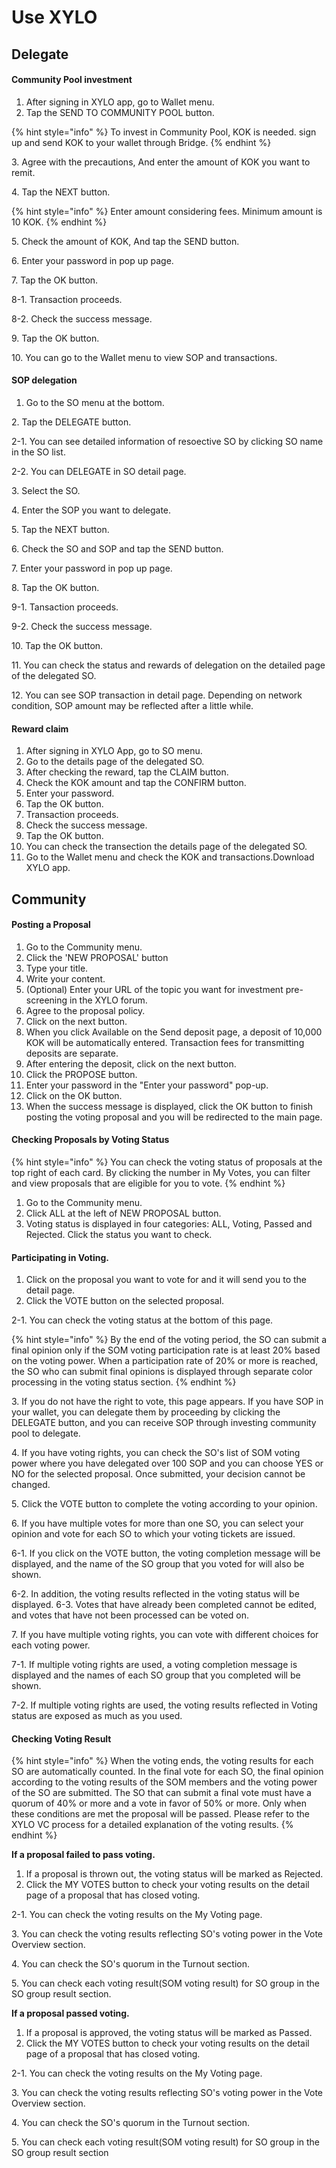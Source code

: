 # Use XYLO

## Delegate&#x20;

#### Community Pool investment

1. After signing in XYLO app, go to Wallet menu.
2. Tap the SEND TO COMMUNITY POOL button.&#x20;

{% hint style="info" %}
To invest in Community Pool, KOK is needed. ​ sign up and send KOK to your wallet through Bridge.
{% endhint %}

3\. Agree with the precautions, And enter the amount of KOK you want to remit.

4\. Tap the NEXT button.&#x20;

{% hint style="info" %}
Enter amount considering fees. Minimum amount is 10 KOK.
{% endhint %}

5\. Check the amount of KOK, And tap the SEND button.

6\. Enter your password in pop up page.

7\. Tap the OK button.&#x20;

8-1. Transaction proceeds.&#x20;

8-2. Check the success message.

9\. Tap the OK button.

10\. You can go to the Wallet menu to view SOP and transactions.



#### SOP delegation

1. Go to the SO menu at the bottom.

2\. Tap the DELEGATE button.&#x20;

2-1. You can see detailed information of resoective SO by clicking SO name in the SO list.&#x20;

2-2. You can DELEGATE in SO detail page.

3\. Select the SO.

4\. Enter the SOP you want to delegate.

5\. Tap the NEXT button.

6\. Check the SO and SOP and tap the SEND button.

7\. Enter your password in pop up page.

8\. Tap the OK button.&#x20;

9-1. Tansaction proceeds.&#x20;

9-2. Check the success message.

10\. Tap the OK button.

11\. You can check the status and rewards of delegation on the detailed page of the delegated SO.

12\. You can see SOP transaction in detail page. Depending on network condition, SOP amount may be reflected after a little while.



#### Reward claim

1. After signing in XYLO App, go to SO menu.
2. Go to the details page of the delegated SO.
3. After checking the reward, tap the CLAIM button.
4. Check the KOK amount and tap the CONFIRM button.
5. Enter your password.
6. Tap the OK button.
7. Transaction proceeds.
8. Check the success message.
9. Tap the OK button.
10. You can check the transection the details page of the delegated SO.
11. Go to the Wallet menu and check the KOK and transactions.Download XYLO app.

## Community&#x20;

#### Posting a Proposal

1. Go to the Community menu.
2. Click the 'NEW PROPOSAL' button
3. Type your title.
4. Write your content.
5. (Optional) Enter your URL of the topic you want for investment pre-screening in the XYLO forum.
6. Agree to the proposal policy.
7. Click on the next button.
8. When you click Available on the Send deposit page, a deposit of 10,000 KOK will be automatically entered. Transaction fees for transmitting deposits are separate.
9. After entering the deposit, click on the next button.
10. Click the PROPOSE button.
11. Enter your password in the "Enter your password" pop-up.
12. Click on the OK button.
13. When the success message is displayed, click the OK button to finish posting the voting proposal and you will be redirected to the main page.



#### Checking Proposals by Voting Status&#x20;

{% hint style="info" %}
You can check the voting status of proposals at the top right of each card. By clicking the number in My Votes, you can filter and view proposals that are eligible for you to vote.
{% endhint %}

1. Go to the Community menu.
2. Click ALL at the left of NEW PROPOSAL button.
3. Voting status is displayed in four categories: ALL, Voting, Passed and Rejected. Click the status you want to check.

#### Participating in Voting.

1. Click on the proposal you want to vote for and it will send you to the detail page.
2. Click the VOTE button on the selected proposal.&#x20;

2-1. You can check the voting status at the bottom of this page.

{% hint style="info" %}
By the end of the voting period, the SO can submit a final opinion only if the SOM voting participation rate is at least 20% based on the voting power. When a participation rate of 20% or more is reached, the SO who can submit final opinions is displayed through separate color processing in the voting status section.
{% endhint %}

3\. If you do not have the right to vote, this page appears. If you have SOP in your wallet, you can delegate them by proceeding by clicking the DELEGATE button, and you can receive SOP through investing community pool to delegate.

4\. If you have voting rights, you can check the SO's list of SOM voting power where you have delegated over 100 SOP and you can choose YES or NO for the selected proposal. Once submitted, your decision cannot be changed.

5\. Click the VOTE button to complete the voting according to your opinion.

6\. If you have multiple votes for more than one SO, you can select your opinion and vote for each SO to which your voting tickets are issued.&#x20;

6-1. If you click on the VOTE button, the voting completion message will be displayed, and the name of the SO group that you voted for will also be shown.&#x20;

6-2. In addition, the voting results reflected in the voting status will be displayed. 6-3. Votes that have already been completed cannot be edited, and votes that have not been processed can be voted on.

7\. If you have multiple voting rights, you can vote with different choices for each voting power.&#x20;

7-1. If multiple voting rights are used, a voting completion message is displayed and the names of each SO group that you completed will be shown.&#x20;

7-2. If multiple voting rights are used, the voting results reflected in Voting status are exposed as much as you used.

#### Checking Voting Result&#x20;

{% hint style="info" %}
When the voting ends, the voting results for each SO are automatically counted. In the final vote for each SO, the final opinion according to the voting results of the SOM members and the voting power of the SO are submitted. The SO that can submit a final vote must have a quorum of 40% or more and a vote in favor of 50% or more. Only when these conditions are met the proposal will be passed. Please refer to the XYLO VC process for a detailed explanation of the voting results.
{% endhint %}

**If a proposal failed to pass voting.**

1. If a proposal is thrown out, the voting status will be marked as Rejected.
2. Click the MY VOTES button to check your voting results on the detail page of a proposal that has closed voting.

2-1. You can check the voting results on the My Voting page.

3\. You can check the voting results reflecting SO's voting power in the Vote Overview section.

4\. You can check the SO's quorum in the Turnout section.

5\. You can check each voting result(SOM voting result) for SO group in the SO group result section.

**If a proposal passed voting.**

1. If a proposal is approved, the voting status will be marked as Passed.
2. Click the MY VOTES button to check your voting results on the detail page of a proposal that has closed voting.&#x20;

2-1. You can check the voting results on the My Voting page.

3\. You can check the voting results reflecting SO's voting power in the Vote Overview section.

4\. You can check the SO's quorum in the Turnout section.

5\. You can check each voting result(SOM voting result) for SO group in the SO group result section
